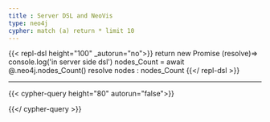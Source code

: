 ```yaml
---
title : Server DSL and NeoVis
type: neo4j
cypher: match (a) return * limit 10
---
```



{{< repl-dsl height="100" _autorun="no">}}
return new Promise (resolve)=>
    console.log('in server side dsl')
    nodes_Count = await @.neo4j.nodes_Count()
    resolve nodes : nodes_Count
{{</ repl-dsl >}}

<hr/>

{{< cypher-query height="80" autorun="false">}}

{{</ cypher-query >}}



